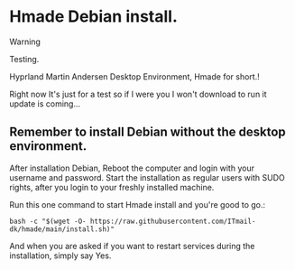 # Hmade Debian install.
> [!WARNING]
> Testing.

Hyprland Martin Andersen Desktop Environment, Hmade for short.!

Right now It's just for a test so if I were you I won't download to run it update is coming...

## Remember to install Debian without the desktop environment.
After installation Debian, Reboot the computer and login with your username and password.
Start the installation as regular users with SUDO rights, after you login to your freshly installed machine.

Run this one command to start Hmade install and you're good to go.:

    bash -c "$(wget -O- https://raw.githubusercontent.com/ITmail-dk/hmade/main/install.sh)"

And when you are asked if you want to restart services during the installation, simply say Yes.
